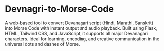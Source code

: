 # Devnagri-to-Morse-Code
A web-based tool to convert Devanagari script (Hindi, Marathi, Sanskrit) into Morse Code with instant output and audio playback. Built using Flask, HTML, Tailwind CSS, and JavaScript, it supports all major Devanagari characters. Ideal for learning, encoding, and creative communication in the universal dots and dashes of Morse.
